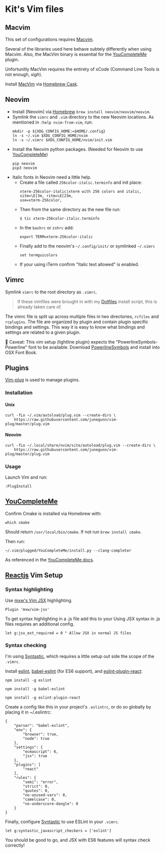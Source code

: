 # Kit's Vim files

## Macvim

This set of configurations requires [Macvim].

Several of the libraries used here behave subtely differently when using Macvim.
Also, the MacVim binary is essential for the [YouCompleteMe] plugin.

Unfortunitly MacVim requires the entirety of xCode (Command Line Tools is not
enough, _sigh_).

Install [MacVim] via [Homebrew Cask].

## Neovim

* Install [Neovim] via [Homebrew] `brew install neovim/neovim/neovim`.
* Symlink the `vimrc` and `.vim` directory to the new Neovim locations.
    As mentioned in `:help nvim-from-vim`, run:
    ```shell
    mkdir -p ${XDG_CONFIG_HOME:=$HOME/.config}
    ln -s ~/.vim $XDG_CONFIG_HOME/nvim
    ln -s ~/.vimrc $XDG_CONFIG_HOME/nvim/init.vim
    ```
* Install the Neovim python packages. (Needed for Neovim to use [YouCompleteMe])
    ```shell
    pip neovim
    pip3 neovim
    ```
* Italic fonts in Neovim need a little help.
    * Create a file called `256color-italic.terminfo` and init place:
        ```
        xterm-256color-italic|xterm with 256 colors and italic,
        sitm=\E[3m, ritm=\E[23m,
        use=xterm-256color,
        ```
    * Then from the same directory as the new file run:
        ```
        $ tic xterm-256color-italic.terminfo
        ```
    * In the `bashrc` or `zshrc` add:
        ```
        export TERM=xterm-256color-italic
        ```
    * Finally add to the neovim's `~/.config/init/` or symlinked `~/.vimrc`
        ```
        set termguicolors
        ```
    * If your using iTerm confirm "Italic text allowed" is enabled.

## Vimrc

Symlink `vimrc` to the root directory as `.vimrc`.

> If these vimfiles were brought in with my
[Dotfiles](www.github.com/kpearson/dotfiles) install script, this is already
taken care of.

The vimrc file is split up across multiple files in two directories, `rcfiles`
and `rcplugins`. The file are organized by plugin and contain plugin specific
bindings and settings. This way it is easy to know what bindings and settings
are related to a given plugin.

:large_orange_diamond: Caveat: This vim setup (lightline plugin) expects the
"PowerlineSymbols-Powerline" font to be available. Download [PowerlineSymbols]
and install into OSX Font Book.

## Plugins

[Vim-plug] is used to manage plugins.

### Installation

#### Unix

```shell
curl -fLo ~/.vim/autoload/plug.vim --create-dirs \
    https://raw.githubusercontent.com/junegunn/vim-plug/master/plug.vim
```

#### Neovim

```shell
curl -fLo ~/.local/share/nvim/site/autoload/plug.vim --create-dirs \
    https://raw.githubusercontent.com/junegunn/vim-plug/master/plug.vim
```

### Usage

Launch Vim and run:

```shell
:PlugInstall
```

## [YouCompleteMe]

Confirm Cmake is installed via Homebrew with:

```
which cmake
```

Should return `/usr/local/bin/cmake`. If not run `brew install cmake`.

Then run:

```
~/.vim/plugged/YouCompleteMe/install.py --clang-completer
```

As referenced in the [YouCompleteMe docs].

## [Reactjs] Vim Setup

### Syntax highlighting

Use [mxw's Vim JSX](https://github.com/mxw/vim-jsx) highlighting.

```
Plugin 'mxw/vim-jsx'
```

To get syntax highlighting in a .js file add this to your Using JSX syntax  in .js files requires an additional config.

```
let g:jsx_ext_required = 0 " Allow JSX in normal JS files
```

### Syntax checking

I'm using [Syntastic], which requires a little setup out side the scope of
the `.vimrc`.

Install [eslint], [babel-eslint]  (for ES6 support), and [eslint-plugin-react]:

```
npm install -g eslint

npm install -g babel-eslint

npm install -g eslint-plugin-react
```

Create a config like this in your project's `.eslintrc`, or do so globally by
placing it in ~/.eslintrc:

```
{
    "parser": "babel-eslint",
    "env": {
        "browser": true,
        "node": true
    },
    "settings": {
        "ecmascript": 6,
        "jsx": true
    },
    "plugins": [
        "react"
    ],
    "rules": {
        "semi": "error",
        "strict": 0,
        "quotes": 0,
        "no-unused-vars": 0,
        "camelcase": 0,
        "no-underscore-dangle": 0
    }
}
```

Finally, configure [Syntastic] to use ESLint in your `.vimrc`.

```
let g:syntastic_javascript_checkers = ['eslint']
```

You should be good to go, and JSX with ES6 features will syntax check correctly! 

[eslint-plugin-react]: https://github.com/yannickcr/eslint-plugin-react
[babel-eslint]: https://github.com/babel/babel-eslint
[eslint]: http://eslint.org/
[syntastic]: https://github.com/vim-syntastic/syntastic
[Homebrew]: http://brew.sh/
[Homebrew Cask]: https://github.com/caskroom/homebrew-cask
[MacVim]: https://github.com/b4winckler/macvim
[Vim-plug]: https://github.com/junegunn/vim-plug
[YouCompleteMe]: https://github.com/Valloric/YouCompleteMe
[YouCompleteMe docs]: https://github.com/Valloric/YouCompleteMe#mac-os-x-installation
[PowerlineSymbols]: https://github.com/powerline/powerline/blob/develop/font/PowerlineSymbols.otf?raw=true
[Reactjs]: https://reactjs.org/

